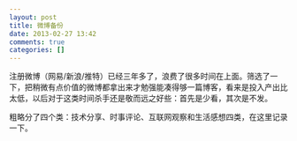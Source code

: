 ```yaml
---
layout: post
title: 微博备份
date: 2013-02-27 13:42
comments: true
categories: []
---
```

注册微博（网易/新浪/推特）已经三年多了，浪费了很多时间在上面。筛选了一下，把稍微有点价值的微博都拿出来才勉强能凑得够一篇博客，看来是投入产出比太低，以后对于这类时间杀手还是敬而远之好些：首先是少看，其次是不发。

粗略分了四个类：技术分享、时事评论、互联网观察和生活感想四类，在这里记录一下。
